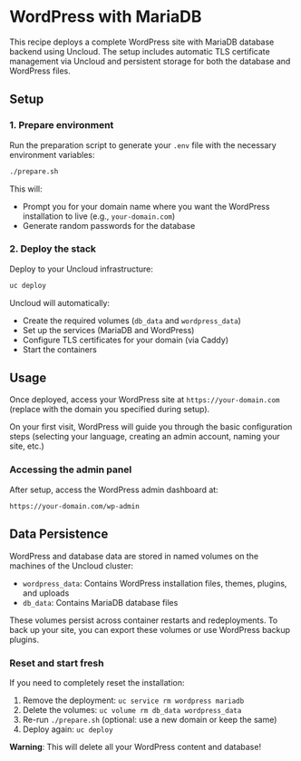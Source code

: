 # WordPress with MariaDB

This recipe deploys a complete WordPress site with MariaDB database backend using Uncloud. The setup includes automatic TLS certificate management via Uncloud and persistent storage for both the database and WordPress files.

## Setup

### 1. Prepare environment

Run the preparation script to generate your `.env` file with the necessary environment variables:

```bash
./prepare.sh
```

This will:

- Prompt you for your domain name where you want the WordPress installation to live (e.g., `your-domain.com`)
- Generate random passwords for the database

### 2. Deploy the stack

Deploy to your Uncloud infrastructure:

```bash
uc deploy
```

Uncloud will automatically:

- Create the required volumes (`db_data` and `wordpress_data`)
- Set up the services (MariaDB and WordPress)
- Configure TLS certificates for your domain (via Caddy)
- Start the containers

## Usage

Once deployed, access your WordPress site at `https://your-domain.com` (replace with the domain you specified during setup).

On your first visit, WordPress will guide you through the basic configuration steps (selecting your language, creating an admin account, naming your site, etc.)

### Accessing the admin panel

After setup, access the WordPress admin dashboard at:

```
https://your-domain.com/wp-admin
```

## Data Persistence

WordPress and database data are stored in named volumes on the machines of the Uncloud cluster:

- `wordpress_data`: Contains WordPress installation files, themes, plugins, and uploads
- `db_data`: Contains MariaDB database files

These volumes persist across container restarts and redeployments. To back up your site, you can export these volumes or use WordPress backup plugins.

### Reset and start fresh

If you need to completely reset the installation:

1. Remove the deployment: `uc service rm wordpress mariadb`
2. Delete the volumes: `uc volume rm db_data wordpress_data`
3. Re-run `./prepare.sh` (optional: use a new domain or keep the same)
4. Deploy again: `uc deploy`

**Warning**: This will delete all your WordPress content and database!
